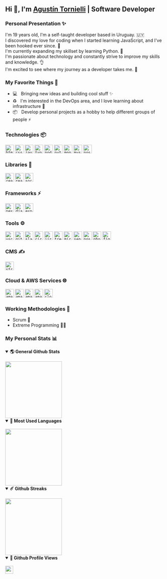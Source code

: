 ## Hi 👋, I'm [Agustín Tornielli](https://github.com/agustints/) | Software Developer

### Personal Presentation ✨

I'm 19 years old, I'm a self-taught developer based in Uruguay. 🇺🇾 </br>
I discovered my love for coding when I started learning JavaScript, and I've been hooked ever since. 🤝 </br>
I'm currently expanding my skillset by learning Python. 🐍 </br>
I'm passionate about technology and constantly strive to improve my skills and knowledge. 👌 </br>
I'm excited to see where my journey as a developer takes me. 🚀

### My Favorite Things 📌

- 💻 &nbsp; Bringing new ideas and building cool stuff ✨
- ♻️ &nbsp; I'm interested in the DevOps area, and I love learning about infrastructure 🤖
- 📦 &nbsp; Develop personal projects as a hobby to help different groups of people ⚡️

### Technologies 📦

<code><img height="27" src="https://cdn.simpleicons.org/html5/99aab5" alt="html5"></code>
<code><img height="27" src="https://cdn.simpleicons.org/css3/99aab5" alt="css3"></code>
<code><img height="27" src="https://cdn.simpleicons.org/javascript/99aab5" alt="javascript"></code>
<code><img height="27" src="https://cdn.simpleicons.org/typescript/99aab5" alt="typescript"></code>
<code><img height="27" src="https://cdn.simpleicons.org/node.js/99aab5" alt="node.js"></code>
<code><img height="27" src="https://cdn.simpleicons.org/python/99aab5" alt="python"></code>
<code><img height="27" src="https://cdn.simpleicons.org/mongodb/99aab5" alt="mongodb"></code>
<code><img height="27" src="https://cdn.simpleicons.org/mysql/99aab5" alt="mysql"></code>
<code><img height="27" src="https://cdn.simpleicons.org/postgresql/99aab5" alt="postgresql"></code>

### Libraries 🌴

<code><img height="27" src="https://cdn.simpleicons.org/react/99aab5" alt="react"></code>
<code><img height="27" src="https://cdn.simpleicons.org/reactquery/99aab5" alt="react-query"></code>
<code><img height="27" src="https://cdn.simpleicons.org/socket.io/99aab5" alt="socket.io"></code>

### Frameworks ⚡️

<code><img height="27" src="https://cdn.simpleicons.org/next.js/99aab5" alt="next.js"></code>
<code><img height="27" src="https://cdn.simpleicons.org/django/99aab5" alt="django"></code>
<code><img height="27" src="https://cdn.simpleicons.org/express/99aab5" alt="express"></code>

### Tools ⚙️

<code><img height="27" src="https://cdn.simpleicons.org/visualstudiocode/99aab5" alt="vscode"></code>
<code><img height="27" src="https://cdn.simpleicons.org/github/99aab5" alt="github"></code>
<code><img height="27" src="https://cdn.simpleicons.org/slack/99aab5" alt="slack"></code>
<code><img height="27" src="https://cdn.simpleicons.org/circleci/99aab5" alt="circleci"></code>
<code><img height="27" src="https://cdn.simpleicons.org/jira/99aab5" alt="jira"></code>
<code><img height="27" src="https://cdn.simpleicons.org/trello/99aab5" alt="trello"></code>
<code><img height="27" src="https://cdn.simpleicons.org/miro/99aab5" alt="miro"></code>
<code><img height="27" src="https://cdn.simpleicons.org/sentry/99aab5" alt="sentry"></code>
<code><img height="27" src="https://cdn.simpleicons.org/postman/99aab5" alt="postman"></code>
<code><img height="27" src="https://cdn.simpleicons.org/adobephotoshop/99aab5" alt="photoshop"></code>
<code><img height="27" src="https://cdn.simpleicons.org/figma/99aab5" alt="figma"></code>

### CMS ✍️

<code><img height="27" src="https://cdn.simpleicons.org/strapi/99aab5" alt="strapi"></code>

### Cloud & AWS Services 🌐

<code><img height="27" src="https://cdn.simpleicons.org/amazonec2/99aab5" alt="amazon ec2"></code>
<code><img height="27" src="https://cdn.simpleicons.org/amazonecs/99aab5" alt="amazon ecs"></code>
<code><img height="27" src="https://cdn.simpleicons.org/amazonrds/99aab5" alt="amazon rds"></code>
<code><img height="27" src="https://cdn.simpleicons.org/amazoncloudwatch/99aab5" alt="amazon cloudwatch"></code>
<code><img height="27" src="https://cdn.simpleicons.org/cloudflare/99aab5" alt="cloudflare"></code>

### Working Methodologies 🦺

- Scrum 🤝
- Extreme Programming 🏃‍♂️

### My Personal Stats 📊

<details open>
  <summary><b>🌎 General Github Stats</b></summary>

  <br />
  <img height="180em" src="https://github-readme-stats.vercel.app/api?username=agustints&show_icons=true&hide_border=true&&count_private=true&include_all_commits=true" />
</details>

<details open>
  <summary><b>🚀 Most Used Languages</b></summary>

  <br />
  <img height="180em" src="https://github-readme-stats.vercel.app/api/top-langs/?username=agustints&exclude_repo=KNN-Image-Classification&show_icons=true&hide_border=true&layout=compact&langs_count=8"/>
</details>

<details open>
  <summary><b>☄️ Github Streaks</b></summary>

  <br />
  <img height="180em" src="https://github-readme-streak-stats.herokuapp.com/?user=agustints&hide_border=true" />
</details>

<details open>
  <summary><b>👀 Github Profile Views</b></summary>

  <br />
  <img height="25em" src="https://visitor-badge.glitch.me/badge?page_id=agustints.agustints" />
</details>
